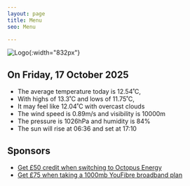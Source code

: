 ```yaml
---
layout: page
title: Menu
seo: Menu

---
```


![Logo](/images/logo.jpg){:width="832px"}

<!-- weather_marker starts -->
## On Friday, 17 October 2025

- The average temperature today is 12.54˚C,
- With highs of 13.3˚C and lows of 11.75˚C,
- It may feel like 12.04˚C with overcast clouds
- The wind speed is 0.89m/s and visibility is 10000m
- The pressure is 1026hPa and humidity is 84%
- The sun will rise at 06:36 and set at 17:10

<!-- weather_marker ends -->

## Sponsors

- [Get £50 credit when switching to Octopus Energy](https://bit.ly/3oD1nnS)
- [Get £75 when taking a 1000mb YouFibre broadband plan](https://aklam.io/91zWhU?)
